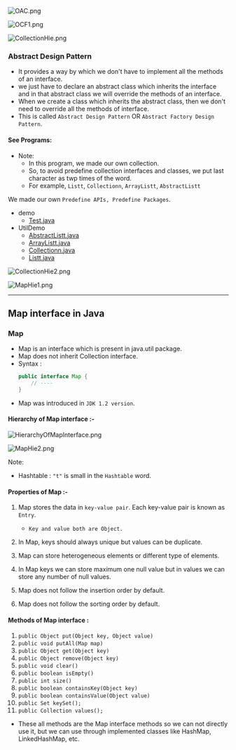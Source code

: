 

![OAC.png](_14/images/OAC.png)

![OCF1.png](_14/images/OCF1.png)

![CollectionHie.png](_14/images/CollectionHie.png)

### Abstract Design Pattern
- It provides a way by which we don't have to implement all the methods of an interface.
- we just have to declare an abstract class which inherits the interface and in that abstract class we will override the methods of an interface. 
- When we create a class which inherits the abstract class, then we don't need to override all the methods of interface.
- This is called `Abstract Design Pattern` OR `Abstract Factory Design Pattern`.

#### See Programs:
- Note: 
  - In this program, we made our own collection.
  - So, to avoid predefine collection interfaces and classes, we put last character as twp times of the word.
  - For example, `Listt`, `Collectionn`, `ArrayListt`, `AbstractListt`

We made our own `Predefine APIs, Predefine Packages`.
- demo 
  * [Test.java](_14%2FmapCollectionsDemo%2Fdemo%2FTest.java)
- UtilDemo  
  * [AbstractListt.java](_14%2FmapCollectionsDemo%2Futil%2FAbstractListt.java)
  * [ArrayListt.java](_14%2FmapCollectionsDemo%2Futil%2FArrayListt.java)
  * [Collectionn.java](_14%2FmapCollectionsDemo%2Futil%2FCollectionn.java)
  * [Listt.java](_14%2FmapCollectionsDemo%2Futil%2FListt.java)



![CollectionHie2.png](_14/images/CollectionHie2.png)

![MapHie1.png](_14/images/MapHie1.png)

--- 

## Map interface in Java

### Map
- Map is an interface which is present in java.util package.
- Map does not inherit Collection interface.
- Syntax : 
  ```java
  public interface Map { 
      // ---- 
  }
  ```
- Map was introduced in `JDK 1.2 version`.

#### Hierarchy of Map interface :-

![HierarchyOfMapInterface.png](_14/images/HierarchyOfMapInterface.png)

![MapHie2.png](_14/images/MapHie2.png)

Note:
- Hashtable : `"t"` is small in the `Hashtable` word.

####  Properties of Map :-
1. Map stores the data in `key-value pair`. Each key-value pair is known as `Entry`.
   - `Key and value both are Object.`
   

2. In Map, keys should always unique but values can be duplicate.
3. Map can store heterogeneous elements or different type of elements.
4. In Map keys we can store maximum one null value but in values we can store any number of null values.
5. Map does not follow the insertion order by default.
6. Map does not follow the sorting order by default.


#### Methods of Map interface :
1. `public Object put(Object key, Object value)`
2. `public void putAll(Map map)`
3. `public Object get(Object key)`
4. `public Object remove(Object key)`
5. `public void clear()`
6. `public boolean isEmpty()`
7. `public int size()`
8. `public boolean containsKey(Object key)`
9. `public boolean containsValue(Object value)`
10. `public Set keySet();`
11. `public Collection values();`


- These all methods are the Map interface methods so we can not directly use it, but we can use through implemented classes like HashMap, LinkedHashMap, etc. 
